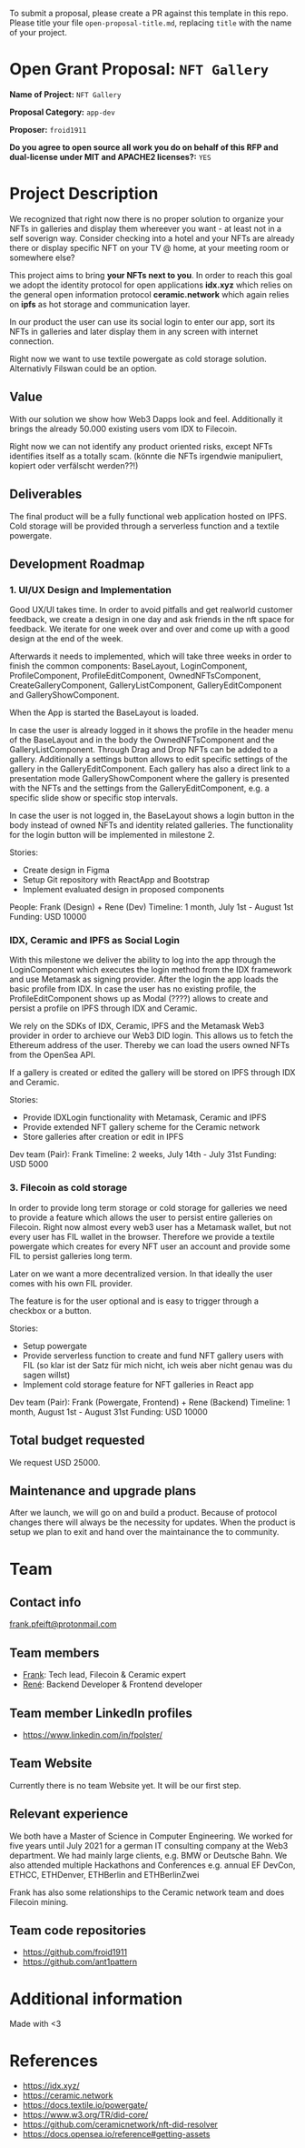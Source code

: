 To submit a proposal, please create a PR against this template in this repo. Please title your file `open-proposal-title.md`, replacing `title` with the name of your project.

# Open Grant Proposal: `NFT Gallery`

**Name of Project:** `NFT Gallery`

**Proposal Category:** `app-dev`

**Proposer:** `froid1911`

**Do you agree to open source all work you do on behalf of this RFP and dual-license under MIT and APACHE2 licenses?:** `YES`

# Project Description

We recognized that right now there is no proper solution to organize your NFTs in galleries and display them whereever you want - at least not in a self soverign way.
Consider checking into a hotel and your NFTs are already there or display specific NFT on your TV @ home, at your meeting room or somewhere else?

This project aims to bring **your NFTs next to you**. In order to reach this goal we adopt the identity protocol for open applications **idx.xyz** which relies on the general open information protocol **ceramic.network** which again relies on **ipfs** as hot storage and communication layer.

In our product the user can use its social login to enter our app, sort its NFTs in galleries and later display them in any screen with internet connection.

Right now  we want to use textile powergate as cold storage solution. Alternativly Filswan could be an option.
## Value 

With our solution we show how Web3 Dapps look and feel.
Additionally it brings the already 50.000 existing users vom IDX to Filecoin.

Right now we can not identify any product oriented risks, except NFTs identifies itself as a totally scam. (könnte die NFTs irgendwie manipuliert, kopiert oder verfälscht werden??!)

## Deliverables

The final product will be a fully functional web application hosted on IPFS.
Cold storage will be provided through a serverless function and a textile powergate.

## Development Roadmap

### 1. UI/UX Design and Implementation

Good UX/UI takes time. In order to avoid pitfalls and get realworld customer feedback, we create a design in one day and ask friends in the nft space for feedback. We iterate for one week over and over and come up with a good design at the end of the week.

Afterwards it needs to implemented, which will take three weeks in order to finish the common components: BaseLayout, LoginComponent, ProfileComponent, ProfileEditComponent, OwnedNFTsComponent, CreateGalleryComponent, GalleryListComponent, GalleryEditComponent and GalleryShowComponent.

When the App is started the BaseLayout is loaded. 

In case the user is already logged in it shows the profile in the header menu of the BaseLayout and in the body the OwnedNFTsComponent and the GalleryListComponent. Through Drag and Drop NFTs can be added to a gallery. Additionally a settings button allows to edit specific settings of the gallery in the GalleryEditComponent. Each gallery has also a direct link to a presentation mode GalleryShowComponent where the gallery is presented with the NFTs and the settings from the GalleryEditComponent, e.g. a specific slide show or specific stop intervals.

In case the user is not logged in, the BaseLayout shows a login button in the body instead of owned NFTs and identity related galleries.
The functionality for the login button will be implemented in milestone 2.

Stories:
   - Create design in Figma
   - Setup Git repository with ReactApp and Bootstrap
   - Implement evaluated design in proposed components

People: Frank (Design) + Rene (Dev)
Timeline: 1 month, July 1st - August 1st
Funding: USD 10000

### IDX, Ceramic and IPFS as Social Login

With this milestone we deliver the ability to log into the app through the LoginComponent which executes the login method from the IDX framework and use Metamask as signing provider. After the login the app loads the basic profile from IDX. In case the user has no existing profile, the ProfileEditComponent shows up as Modal (????) allows to create and persist a profile on IPFS through IDX and Ceramic.

We rely on the SDKs of IDX, Ceramic, IPFS and the Metamask Web3 provider in order to archieve our Web3 DID login. This allows us to fetch the Ethereum address of the user. Thereby we can load the users owned NFTs from the OpenSea API.

If a gallery is created or edited the gallery will be stored on IPFS through IDX and Ceramic. 

Stories:
   - Provide IDXLogin functionality with Metamask, Ceramic and IPFS
   - Provide extended NFT gallery scheme for the Ceramic network
   - Store galleries after creation or edit in IPFS 

Dev team (Pair): Frank
Timeline: 2 weeks, July 14th - July 31st
Funding:  USD 5000

### 3. Filecoin as cold storage 

In order to provide long term storage or cold storage for galleries we need to provide a feature which allows the user to persist entire galleries on Filecoin. Right now almost every web3 user has a Metamask wallet, but not every user has FIL wallet in the browser. Therefore we provide a textile powergate which creates for every NFT user an account and provide some FIL to persist galleries long term.

Later on we want a more decentralized version. In that ideally the user comes with his own FIL provider.

The feature is for the user optional and is easy to trigger through a checkbox or a button.

Stories:
   - Setup powergate
   - Provide serverless function to create and fund NFT gallery users with FIL (so klar ist der Satz für mich nicht, ich weis aber nicht genau was du sagen willst)
   - Implement cold storage feature for NFT galleries in React app

Dev team (Pair): Frank (Powergate, Frontend) + Rene (Backend)
Timeline: 1 month, August 1st - August 31st
Funding:  USD 10000

## Total budget requested

We request USD 25000.

## Maintenance and upgrade plans

After we launch, we will go on and build a product. Because of protocol changes there will always be the necessity for updates.
When the product is setup we plan to exit and hand over the maintainance the to community.

# Team

## Contact info
frank.pfeift@protonmail.com

## Team members

- [Frank](https://github.com/froid1911): Tech lead, Filecoin & Ceramic expert
- [René](https://github.com/dev-nes9): Backend Developer & Frontend developer

## Team member LinkedIn profiles

- https://www.linkedin.com/in/fpolster/

## Team Website

Currently there is no team Website yet. It will be our first step.

## Relevant experience

We both have a Master of Science in Computer Engineering.
We worked for five years until July 2021 for a german IT consulting company at the Web3 department. We had mainly large clients, e.g. BMW or Deutsche Bahn.
We also attended multiple Hackathons and Conferences e.g. annual EF DevCon, ETHCC, ETHDenver, ETHBerlin and ETHBerlinZwei

Frank has also some relationships to the Ceramic network team and does Filecoin mining.

## Team code repositories

- https://github.com/froid1911
- https://github.com/ant1pattern


# Additional information

Made with <3

# References
- https://idx.xyz/
- https://ceramic.network
- https://docs.textile.io/powergate/
- https://www.w3.org/TR/did-core/ 
- https://github.com/ceramicnetwork/nft-did-resolver 
- https://docs.opensea.io/reference#getting-assets 
